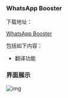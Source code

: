 ### WhatsApp Booster

下载地址：

[WhatsApp Booster](https://chrome.google.com/webstore/detail/whatsapp-booster/lglhmcepjlkhijhcacefefdleajachfd?hl=zh-CN&authuser=0)



包括如下内容：

- 翻译功能

### 界面展示

![img](https://lh3.googleusercontent.com/ZD7dhcirhgN9lN3kpW8KIHft5s-JD-oND-kGQLcz2E-Ob3klAhsdaoX2GAOtNzyrCsQnX-Pde7NunfdwPMQsEUwnBg=w640-h400-e365-rj-sc0x00ffffff)

